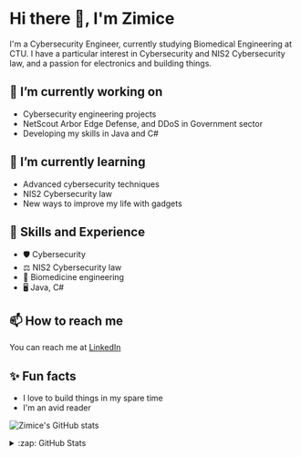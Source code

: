 # Hi there 👋, I'm Zimice

I'm a Cybersecurity Engineer, currently studying Biomedical Engineering at CTU. I have a particular interest in Cybersecurity and NIS2 Cybersecurity law, and a passion for electronics and building things.

## 🔭 I’m currently working on

- Cybersecurity engineering projects
- NetScout Arbor Edge Defense, and DDoS in Government sector
- Developing my skills in Java and C#

## 🌱 I’m currently learning

- Advanced cybersecurity techniques
- NIS2 Cybersecurity law
- New ways to improve my life with gadgets

## 💼 Skills and Experience

- 🛡️ Cybersecurity
- ⚖️ NIS2 Cybersecurity law
- 🧬 Biomedicine engineering
- 🖥️ Java, C#

## 📫 How to reach me

You can reach me at [LinkedIn](https://www.linkedin.com/in/%C5%A1imon-koch%C3%A1nek-9196b0198)

## ✨ Fun facts

- I love to build things in my spare time
- I'm an avid reader

![Zimice's GitHub stats](https://github-readme-stats.vercel.app/api?username=Zimice&show_icons=true&theme=tokyonight)


<details>
  <summary>:zap: GitHub Stats</summary>
  <img align="left" alt="zimice's GitHub Stats" src="https://github-readme-stats-zimice.vercel.app/api?username=zimice&show_icons=true&hide_border=true" />
<img align="left" alt="zimice's GitHub Stats" src="https://github-readme-stats-zimice.vercel.app/api/top-langs/?username=zimice&hide=javascript" />
</details>
